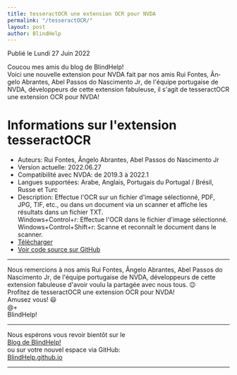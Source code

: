 ```yaml
---
title: tesseractOCR une extension OCR pour NVDA
permalink: "/tesseractOCR/"
layout: post
author: BlindHelp
---
```


<footer>Publié le Lundi 27 Juin 2022</footer>


Coucou mes amis du blog de BlindHelp!    
Voici une nouvelle extension pour NVDA fait par nos amis <span lang="pt">Rui Fontes, Ângelo Abrantes, Abel Passos do Nascimento Jr</span>, de l'équipe portugaise de NVDA, développeurs de cette extension fabuleuse, il s'agit de tesseractOCR une extension OCR pour NVDA!    

# Informations sur l'extension tesseractOCR #

* Auteurs: <span lang="pt">Rui Fontes, Ângelo Abrantes, Abel Passos do Nascimento Jr</span>
* Version actuelle: 2022.06.27
* Compatibilité avec NVDA: de 2019.3 à 2022.1
* Langues supportées: Arabe, Anglais, Portugais du Portugal / Brésil, Russe et Turc
* Description: Effectue l'OCR sur un fichier d'image sélectionné, PDF, JPG, TIF, etc., ou dans un document via un scanner et affiche les résultats dans un fichier TXT.    
Windows+Control+r: Effectue l'OCR dans le fichier d'image sélectionné.    
Windows+Control+Shift+r: Scanne et reconnaît le document dans le scanner.    
* [Télécharger](https://nvda.es/files/get.php?file=tesseract)
* [Voir code source sur GitHub](https://github.com/ruifontes/tesseractOCR)

---

Nous remercions à nos amis <span lang="pt">Rui Fontes, Ângelo Abrantes, Abel Passos do Nascimento Jr</span>, de l'équipe portugaise de NVDA, développeurs de cette extension fabuleuse d'avoir voulu la partagée  avec nous tous. 😉    
Profitez de tesseractOCR une extension OCR pour NVDA!    
Amusez vous! 😃    
@+    
BlindHelp!    

---

Nous espérons vous revoir bientôt sur le      
[Blog de BlindHelp!](http://blindhelp.blogspot.fr/)                    
ou sur  votre nouvel espace via GitHub:                     
[BlindHelp.github.io](https://blindhelp.github.io)                    

---